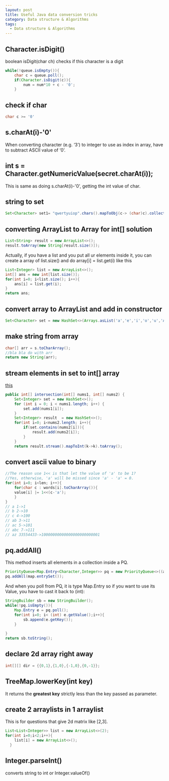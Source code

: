 ```yaml
---
layout: post
title: Useful Java data conversion tricks
category: Data structure & Algorithms
tags:
  - Data structure & Algorithms
---
```

## Character.isDigit()
boolean isDigit(char ch) checks if this character is a digit
```java
while(!queue.isEmpty()){
    char c = queue.poll();
    if(Character.isDigit(c)){
        num = num*10 + c - '0';
    }
```
## check if char 
```java
char c >= '0'
```

## s.charAt(i)-'0'
When converting character (e.g. ‘3’) to integer to use as index in array, have to subtract ASCII value of ‘0’.

## int s = Character.getNumericValue(secret.charAt(i));
This is same as doing s.charAt(i)-'0', getting the int value of char.

## string to set<Character>
```java
Set<Character> set1= "qwertyuiop".chars().mapToObj(c-> (char)c).collect(Collectors.toSet());
```

## converting ArrayList to Array for int[] solution
```java
List<String> result = new ArrayList<>();
result.toArray(new String[result.size()]);
```

Actually, if you have a list and you put all ur elements inside it,
you can create a array of list.size() and do array[i] = list.get(i)
like this 

```java
List<Integer> list = new ArrayList<>();
int[] ans = new int[list.size()];
for(int i=0; i<list.size(); i++){
    ans[i] = list.get(i);
}
return ans;
```

## convert array to ArrayList and add in constructor
```java
Set<Character> set = new HashSet<>(Arrays.asList('a','e','i','o','u','A','E','I','O','U'));
```

## make string from array
```java
char[] arr = s.toCharArray();
//bla bla do with arr
return new String(arr);
```

## stream elements in set to int[] array
[this](https://leetcode.com/problems/intersection-of-two-arrays/)
```java
public int[] intersection(int[] nums1, int[] nums2) {
    Set<Integer> set = new HashSet<>();
    for (int i = 0; i < nums1.length; i++) {
        set.add(nums1[i]);
    }
    Set<Integer> result  = new HashSet<>();
    for(int i=0; i<nums2.length; i++){
        if(set.contains(nums2[i])){
            result.add(nums2[i]);
        }
    }
    return result.stream().mapToInt(k->k).toArray();
```

## convert ascii value to binary
```java
//The reason use 1<< is that let the value of 'a' to be 1?
//Yes, otherwise, 'a' will be missed since 'a' - 'a' = 0.
for(int i=0; i<len; i++){
    for(char c : words[i].toCharArray()){
    value[i] |= 1<<(c-'a');
    }
}
// a 1->1
// b 2->10
// c 4->100
// ab 3->11
// ac 5->101
// abc 7->111
// az 33554433->10000000000000000000000001
```

## pq.addAll()
This method inserts all elements in a collection inside a PQ.
```java
PriorityQueue<Map.Entry<Character,Integer>> pq = new PriorityQueue<>((a,b) ->b.getValue()-a.getValue());
pq.addAll(map.entrySet());
```

And when you poll from PQ, it is type Map.Entry so if you want to
use its Value, you have to cast it back to (int):
```java
StringBuilder sb = new StringBuilder();
while(!pq.isEmpty()){
    Map.Entry e = pq.poll();
    for(int i=0; i< (int) e.getValue();i++){
        sb.append(e.getKey());
    }
    
}
return sb.toString();
```

## declare 2d array right away
```java
int[][] dir = {{0,1},{1,0},{-1,0},{0,-1}};
```

## TreeMap.lowerKey(int key)
It returns the **greatest key** strictly less than the key passed
as parameter.

## create 2 arraylists in 1 arraylist
This is for questions that give 2d matrix like [2,3].
```java
List<List<Integer>> list = new ArrayList<>(2);
for(int i=0;i<2;i++){
    list[i] = new ArrayList<>();
  }
```

## Integer.parseInt()
converts string to int or Integer.valueOf()
